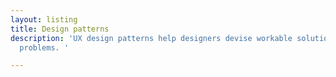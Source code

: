 ```yaml
---
layout: listing
title: Design patterns
description: 'UX design patterns help designers devise workable solutions to common interface
  problems. '

---
```

